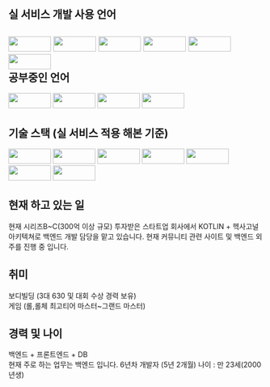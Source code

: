 실 서비스 개발 사용 언어
---------------------------------------
<img style="width:84px; height:30px;" src="https://img.shields.io/badge/Java-007396?style=flat&logo=OpenJDK&logoColor=white"/>    <img style="width:84px; height:30px;" src="https://img.shields.io/badge/mysql-4479A1.svg?style=for-the-badge&logo=mysql&logoColor=white"/>    <img style="width:84px; height:30px;" src="https://img.shields.io/badge/typescript-%23007ACC.svg?style=for-the-badge&logo=typescript&logoColor=white"/>    <img style="width:84px; height:30px;" src="https://img.shields.io/badge/javascript-%23323330.svg?style=for-the-badge&logo=javascript&logoColor=%23F7DF1E"/>    <img style="width:84px; height:30px;" src="https://img.shields.io/badge/html5-%23E34F26.svg?style=for-the-badge&logo=html5&logoColor=white"/>
<img style="width:84px; height:30px;" src="https://img.shields.io/badge/kotlin-%237F52FF.svg?style=for-the-badge&logo=kotlin&logoColor=white"/>      
공부중인 언어
---------------------------------------
<img style="width:84px; height:30px;" src="https://img.shields.io/badge/kotlin-%237F52FF.svg?style=for-the-badge&logo=kotlin&logoColor=white"/>    <img style="width:84px; height:30px;" src="https://img.shields.io/badge/go-%2300ADD8.svg?style=for-the-badge&logo=go&logoColor=white"/>    <img style="width:84px; height:30px;" src="https://img.shields.io/badge/python-3670A0?style=for-the-badge&logo=python&logoColor=ffdd54"/>      <img style="width:84px; height:30px;" src="https://img.shields.io/badge/node.js-6DA55F?style=for-the-badge&logo=node.js&logoColor=white"/>

기술 스택 (실 서비스 적용 해본 기준)
---------------------------------------
<img style="width:84px; height:30px;" src="https://img.shields.io/badge/Hibernate-59666C?style=for-the-badge&logo=Hibernate&logoColor=white"/>    <img style="width:84px; height:30px;" src="https://img.shields.io/badge/redis-%23DD0031.svg?style=for-the-badge&logo=redis&logoColor=white"/>    <img style="width:84px; height:30px;" src="https://img.shields.io/badge/spring-%236DB33F.svg?style=for-the-badge&logo=spring&logoColor=white"/>    <img style="width:84px; height:30px;" src="https://img.shields.io/badge/MariaDB-003545?style=for-the-badge&logo=mariadb&logoColor=white"/>    <img style="width:84px; height:30px;" src="https://img.shields.io/badge/Apache%20Kafka-000?style=for-the-badge&logo=apachekafka"/>    <img style="width:84px; height:30px;" src="https://img.shields.io/badge/vuejs-%2335495e.svg?style=for-the-badge&logo=vuedotjs&logoColor=%234FC08D"/>    <img style="width:84px; height:30px;" src="https://img.shields.io/badge/AWS-%23FF9900.svg?style=for-the-badge&logo=amazon-aws&logoColor=white"/>

현재 하고 있는 일
---------------------------------------
현재 시리즈B~C(300억 이상 규모) 투자받은 스타트업 회사에서 KOTLIN + 헥사고널 아키텍쳐로 백엔드 개발 담당을 맡고 있습니다.
현재 커뮤니티 관련 사이트 및 백엔드 외주를 진행 중 입니다.

취미
---------------------------------------
보디빌딩 (3대 630 및 대회 수상 경력 보유)  
게임 (롤,롤체 최고티어 마스터~그랜드 마스터)

경력 및 나이
---------------------------------------
백엔드 + 프론트엔드 + DB  
현재 주로 하는 업무는 백엔드 입니다.
6년차 개발자 (5년 2개월)
나이 : 만 23세(2000년생)
